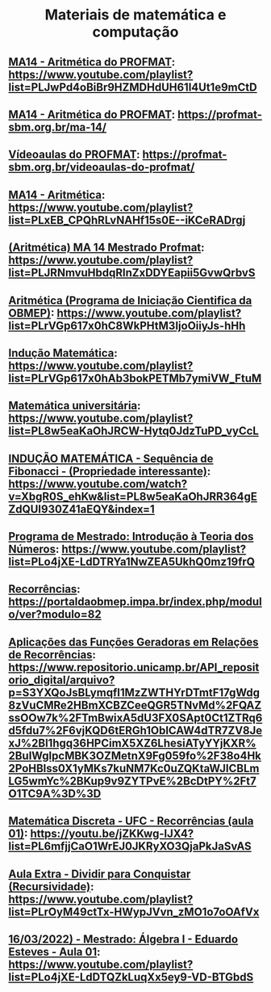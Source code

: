 # <div style="text-align: center;"> Materiais de matemática e computação </div>

## <u>MA14 - Aritmética do PROFMAT</u>: https://www.youtube.com/playlist?list=PLJwPd4oBiBr9HZMDHdUH61l4Ut1e9mCtD

## <u>MA14 - Aritmética do PROFMAT</u>: https://profmat-sbm.org.br/ma-14/

## <u>Vídeoaulas do PROFMAT</u>: https://profmat-sbm.org.br/videoaulas-do-profmat/

## <u>MA14 - Aritmética</u>: https://www.youtube.com/playlist?list=PLxEB_CPQhRLvNAHf15s0E--iKCeRADrgj

## <u>(Aritmética) MA 14 Mestrado Profmat</u>: https://www.youtube.com/playlist?list=PLJRNmvuHbdqRInZxDDYEapii5GvwQrbvS

## <u>Aritmética (Programa de Iniciação Cientifica da OBMEP)</u>: https://www.youtube.com/playlist?list=PLrVGp617x0hC8WkPHtM3IjoOiiyJs-hHh

## <u>Indução Matemática</u>: https://www.youtube.com/playlist?list=PLrVGp617x0hAb3bokPETMb7ymiVW_FtuM

## <u>Matemática universitária</u>: https://www.youtube.com/playlist?list=PL8w5eaKaOhJRCW-Hytq0JdzTuPD_vyCcL

## <u>INDUÇÃO MATEMÁTICA - Sequência de Fibonacci - (Propriedade interessante)</u>: https://www.youtube.com/watch?v=XbgR0S_ehKw&list=PL8w5eaKaOhJRR364gEZdQUI930Z41aEQY&index=1

## <u>Programa de Mestrado: Introdução à Teoria dos Números</u>: https://www.youtube.com/playlist?list=PLo4jXE-LdDTRYa1NwZEA5UkhQ0mz19frQ

## <u>Recorrências</u>: https://portaldaobmep.impa.br/index.php/modulo/ver?modulo=82

## <u>Aplicações das Funções Geradoras em Relações de Recorrências</u>: https://www.repositorio.unicamp.br/API_repositorio_digital/arquivo?p=S3YXQoJsBLymqfI1MzZWTHYrDTmtF17gWdg8zVuCMRe2HBmXCBZCeeQGR5TNvMd%2FQAZssOOw7k%2FTmBwixA5dU3FX0SApt0Ct1ZTRq6d5fdu7%2F6vjKQD6tERGh1ObICAW4dTR7ZV8JexJ%2Bl1hgq36HPCimX5XZ6LhesiATyYYjKXR%2BuIWglpcMBK3OZMetnX9Fg059fo%2F38o4Hk2PoHBlss0X1yMKs7kuNM7Kc0uZQKtaWJICBLmLG5wmYc%2BKup9v9ZYTPvE%2BcDtPY%2Ft7O1TC9A%3D%3D

## <u>Matemática Discreta - UFC - Recorrências (aula 01)</u>: https://youtu.be/jZKKwg-lJX4?list=PL6mfjjCaO1WrEJ0JKRyXO3QjaPkJaSvAS

## <u>Aula Extra - Dividir para Conquistar (Recursividade)</u>: https://www.youtube.com/playlist?list=PLrOyM49ctTx-HWypJVvn_zMO1o7oOAfVx

## <u>16/03/2022) - Mestrado: Álgebra I - Eduardo Esteves - Aula 01</u>: https://www.youtube.com/playlist?list=PLo4jXE-LdDTQZkLuqXx5ey9-VD-BTGbdS
